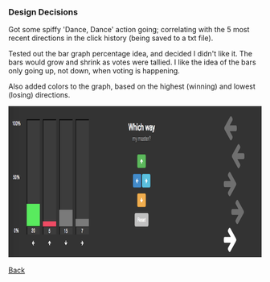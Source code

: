 ### Design Decisions

Got some spiffy 'Dance, Dance' action going; correlating with the 5 most recent directions in the click history (being saved to a txt file).

Tested out the bar graph percentage idea, and decided I didn't like it. The bars would grow and shrink as votes were tallied. I like the idea of the bars only going up, not down, when voting is happening.

Also added colors to the graph, based on the highest (winning) and lowest (losing) directions.

<a href="img/dance_dance_design.png"><img src="img/dance_dance_design.png" height="300"></a>

[Back](28.md)
